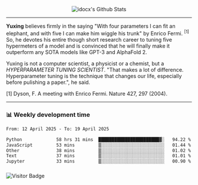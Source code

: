 <div align="center">
    <img align="center" src="https://github-readme-stats.vercel.app/api?username=idocx&show_icons=true&count_private=true&hide_border=true" alt="idocx's Github Stats"></img>
</div>

---

**Yuxing** believes firmly in the saying "With four parameters I can fit an elephant, and with five I can make him wiggle his trunk" by Enrico Fermi. <sup>[1]</sup> So, he devotes his entire though short research career to tuning five hypermeters of a model and is convinced that he will finally make it outperform any SOTA models like GPT-3 and AlphaFold 2.

Yuxing is not a computer scientist, a physicist or a chemist, but a *HYPERPARAMETER TUNING SCIENTIST*. "That makes a lot of difference. Hyperparameter tuning is the technique that changes our life, especially before pulishing a paper.", he said.

[1] Dyson, F. A meeting with Enrico Fermi. Nature 427, 297 (2004).


---

### 📊 Weekly development time
<!--START_SECTION:waka-->

```txt
From: 12 April 2025 - To: 19 April 2025

Python             58 hrs 31 mins  ███████████████████████▓░   94.22 %
JavaScript         53 mins         ▒░░░░░░░░░░░░░░░░░░░░░░░░   01.44 %
Other              38 mins         ▒░░░░░░░░░░░░░░░░░░░░░░░░   01.02 %
Text               37 mins         ▒░░░░░░░░░░░░░░░░░░░░░░░░   01.01 %
Jupyter            33 mins         ▒░░░░░░░░░░░░░░░░░░░░░░░░   00.90 %
```

<!--END_SECTION:waka-->

### 

![Visitor Badge](https://visitor-badge.laobi.icu/badge?page_id=idocx.idocx)
